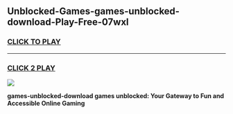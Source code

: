 
## Unblocked-Games-games-unblocked-download-Play-Free-07wxl
<h3>
<a href="https://premium76.site?title=games-unblocked-download&ref=18A">CLICK TO PLAY</a></h3>
<hr>

<h3>
<a href="https://premium76.site?title=games-unblocked-download&ref=18A">CLICK 2 PLAY</a>
  
</h3>

<a href="https://premium76.site?title=games-unblocked-download&ref=18A"><img src="https://clearcache.store/games.png"></a>


**games-unblocked-download games unblocked: Your Gateway to Fun and Accessible Online Gaming**
